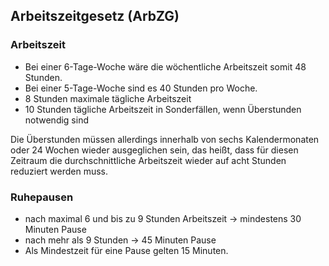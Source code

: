 ## Arbeitszeitgesetz (ArbZG)

### Arbeitszeit

- Bei einer 6-Tage-Woche wäre die wöchentliche Arbeitszeit somit 48 Stunden.
- Bei einer 5-Tage-Woche sind es 40 Stunden pro Woche.
- 8 Stunden maximale tägliche Arbeitszeit
- 10 Stunden tägliche Arbeitszeit in Sonderfällen, wenn Überstunden notwendig sind

Die Überstunden müssen allerdings innerhalb von sechs Kalendermonaten oder 24 Wochen wieder ausgeglichen sein, das heißt, dass für diesen Zeitraum die durchschnittliche Arbeitszeit wieder auf acht Stunden reduziert werden muss.

### Ruhepausen

- nach maximal 6 und bis zu 9 Stunden Arbeitszeit -> mindestens 30 Minuten Pause
- nach mehr als 9 Stunden -> 45 Minuten Pause
- Als Mindestzeit für eine Pause gelten 15 Minuten.

